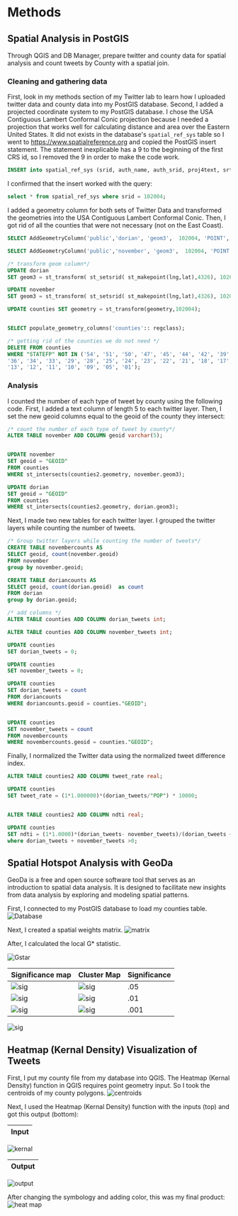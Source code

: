 # Methods
## Spatial Analysis in PostGIS
Through QGIS and DB Manager, prepare twitter and county data for spatial analysis and count tweets by County with a spatial join.

### Cleaning and gathering data
First, look in my methods section of my Twitter lab to learn how I uploaded twitter data and county data into my PostGIS database. Second, I added a projected coordinate system to my PostGIS database. I chose the USA Contiguous Lambert Conformal Conic projection because I needed a projection that works well for calculating distance and area over the Eastern United States. It did not exists in the database's ```spatial_ref_sys``` table so I went to https://www.spatialreference.org and copied the PostGIS insert statement. The statement inexplicable has a 9 to the beginning of the first CRS id, so I removed the 9 in order to make the code work.

```SQL
INSERT into spatial_ref_sys (srid, auth_name, auth_srid, proj4text, srtext) values ( 102004, 'esri', 102004, '+proj=lcc +lat_1=33 +lat_2=45 +lat_0=39 +lon_0=-96 +x_0=0 +y_0=0 +ellps=GRS80 +datum=NAD83 +units=m +no_defs ', 'PROJCS["USA_Contiguous_Lambert_Conformal_Conic",GEOGCS["GCS_North_American_1983",DATUM["North_American_Datum_1983",SPHEROID["GRS_1980",6378137,298.257222101]],PRIMEM["Greenwich",0],UNIT["Degree",0.017453292519943295]],PROJECTION["Lambert_Conformal_Conic_2SP"],PARAMETER["False_Easting",0],PARAMETER["False_Northing",0],PARAMETER["Central_Meridian",-96],PARAMETER["Standard_Parallel_1",33],PARAMETER["Standard_Parallel_2",45],PARAMETER["Latitude_Of_Origin",39],UNIT["Meter",1],AUTHORITY["EPSG","102004"]]');
```
I confirmed that the insert worked with the query:
```SQL
select * from spatial_ref_sys where srid = 102004;
```
I added a geometry column for both sets of Twitter Data and transformed the geometries into the  USA Contiguous Lambert Conformal Conic. Then, I got rid of all the counties that were not necessary (not on the East Coast).

```SQL
SELECT AddGeometryColumn('public','dorian', 'geom3',  102004, 'POINT', 2);

SELECT AddGeometryColumn('public','november', 'geom3',  102004, 'POINT', 2);

/* transform geom column*/
UPDATE dorian
SET geom3 = st_transform( st_setsrid( st_makepoint(lng,lat),4326), 102004);

UPDATE november
SET geom3 = st_transform( st_setsrid( st_makepoint(lng,lat),4326), 102004);

UPDATE counties SET geometry = st_transform(geometry,102004);


SELECT populate_geometry_columns('counties':: regclass);

/* getting rid of the counties we do not need */
DELETE FROM counties
WHERE "STATEFP" NOT IN ('54', '51', '50', '47', '45', '44', '42', '39', '37',
'36', '34', '33', '29', '28', '25', '24', '23', '22', '21', '18', '17',
'13', '12', '11', '10', '09', '05', '01');
```
### Analysis

I counted the number of each type of tweet by county using the following code. First, I added a text column of length 5 to each twitter layer. Then, I set the new geoid columns equal to the geoid of the county they intersect:

```SQL
/* count the number of each type of tweet by county*/
ALTER TABLE november ADD COLUMN geoid varchar(5);


UPDATE november
SET geoid = "GEOID"
FROM counties
WHERE st_intersects(counties2.geometry, november.geom3);

UPDATE dorian
SET geoid = "GEOID"
FROM counties
WHERE st_intersects(counties2.geometry, dorian.geom3);
```
Next, I made two new tables for each twitter layer. I grouped the twitter layers while counting the number of tweets.
```SQL
/* Group twitter layers while counting the number of tweets*/
CREATE TABLE novembercounts AS
SELECT geoid, count(november.geoid) 
FROM november
group by november.geoid;

CREATE TABLE doriancounts AS
SELECT geoid, count(dorian.geoid)  as count
FROM dorian
group by dorian.geoid;

/* add columns */
ALTER TABLE counties ADD COLUMN dorian_tweets int;

ALTER TABLE counties ADD COLUMN november_tweets int;

UPDATE counties
SET dorian_tweets = 0;

UPDATE counties
SET november_tweets = 0;

UPDATE counties
SET dorian_tweets = count
FROM doriancounts
WHERE doriancounts.geoid = counties."GEOID";


UPDATE counties
SET november_tweets = count
FROM novembercounts
WHERE novembercounts.geoid = counties."GEOID";
```
Finally, I normalized the Twitter data using the normalized tweet difference index.

```SQL
ALTER TABLE counties2 ADD COLUMN tweet_rate real;

UPDATE counties
SET tweet_rate = (1*1.000000)*(dorian_tweets/"POP") * 10000;


ALTER TABLE counties2 ADD COLUMN ndti real;

UPDATE counties
SET ndti = (1*1.0000)*(dorian_tweets- november_tweets)/(dorian_tweets + november_tweets) *(1*1.0000)
where dorian_tweets + november_tweets >0;
```

## Spatial Hotspot Analysis with GeoDa

GeoDa is a free and open source software tool that serves as an introduction to spatial data analysis. It is designed to facilitate new insights from data analysis by exploring and modeling spatial patterns.

First, I connected to my PostGIS database to load my counties table.
![Database](./connecting.PNG/)

Next, I created a spatial weights matrix.
![matrix](./matrix.PNG/)

After, I calculated the local G* statistic.

![Gstar](./Gstar.PNG/)


  | Significance map| Cluster Map| Significance |
| ------------- | ------------- |------------- |
|![sig](./05sigsig.png/)|![sig](./05sigcluster.png/)|.05|
|![sig](./01sigsig.png/)|![sig](./01sigcluster.png/)|.01|
|![sig](./001sigsig.png/)|![sig](./001sigcluster.png/)|.001|

![sig](./saveas.PNG/)

## Heatmap (Kernal Density) Visualization of Tweets
First, I put my county file from my database into QGIS. The Heatmap (Kernal Density) function in QGIS requires point geometry input. So I took the centroids of my county polygons.
![centroids](./centroids.PNG/)

Next, I used the Heatmap (Kernal Density) function with the inputs (top) and got this output (bottom):

|Input|
| ------------- |
![kernal](./kernal.PNG/)

|Output|
| ------------- |
![output](./output.PNG/)

  
After changing the symbology and adding color, this was my final product:
![heat map](./Heat_map.png/)







